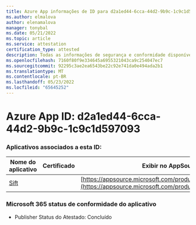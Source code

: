 ```yaml
---
title: Azure App informações de ID para d2a1ed44-6cca-44d2-9b9c-1c9c1d597093
ms.author: elmalova
author: elenamalova
manager: tonybal
ms.date: 05/21/2022
ms.topic: article
ms.service: attestation
certification_type: attested
description: Todas as informações de segurança e conformidade disponíveis para d2a1ed44-6cca-44d2-9b9c-1c9c1d597093.
ms.openlocfilehash: 7160f80f9e334645a6955321043ca9c254047ec7
ms.sourcegitcommit: 92295c3ae2ea6543be22c92e741da0e494ada2b1
ms.translationtype: MT
ms.contentlocale: pt-BR
ms.lasthandoff: 05/23/2022
ms.locfileid: "65645252"
---
```

# <a name="azure-app-id-d2a1ed44-6cca-44d2-9b9c-1c9c1d597093"></a>Azure App ID: d2a1ed44-6cca-44d2-9b9c-1c9c1d597093


### <a name="apps-associated-with-this-id"></a>Aplicativos associados a esta ID:
| **Nome do aplicativo** | **Certificado** | **Exibir no AppSource** |
|--------------|---------------|-----------------------|
| [Sift](../forward/WA200002545.md) |  | [https://appsource.microsoft.com/product/office/WA200002545](https://appsource.microsoft.com/product/office/WA200002545) |

### <a name="microsoft-365-app-compliance-status"></a>Microsoft 365 status de conformidade do aplicativo
- Publisher Status do Atestado: Concluído
